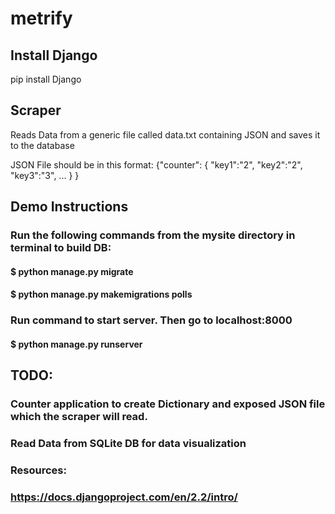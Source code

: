 # metrify
## Install Django 
pip install Django 

## Scraper 
Reads Data from a generic file called data.txt
containing JSON and saves it to the database

JSON File should be in this format:
{"counter": 
	{
		"key1":"2",
		"key2":"2",
		"key3":"3",
		...
	}
}

## Demo Instructions
### Run the following commands from the mysite directory in terminal to build DB:
#### $ python manage.py migrate
#### $ python manage.py makemigrations polls

### Run command to start server. Then go to localhost:8000
#### $ python manage.py runserver


## TODO:
### Counter application to create Dictionary and exposed JSON file which the scraper will read. 
### Read Data from SQLite DB for data visualization

### Resources:
### https://docs.djangoproject.com/en/2.2/intro/